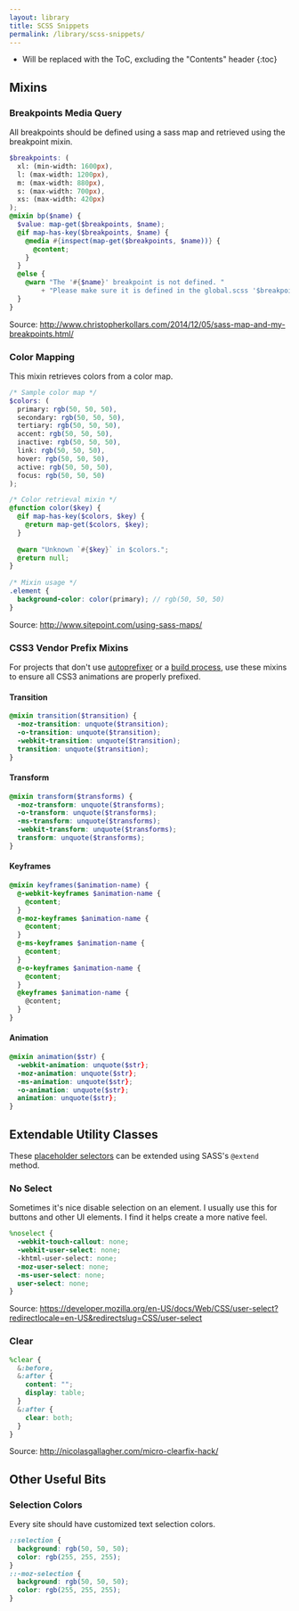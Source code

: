 ```yaml
---
layout: library
title: SCSS Snippets
permalink: /library/scss-snippets/
---
```


* Will be replaced with the ToC, excluding the "Contents" header
{:toc}

## Mixins

### Breakpoints Media Query

All breakpoints should be defined using a sass map and retrieved using the breakpoint mixin.

```scss
$breakpoints: (
  xl: (min-width: 1600px),
  l: (max-width: 1200px),
  m: (max-width: 880px),
  s: (max-width: 700px),
  xs: (max-width: 420px)
);
@mixin bp($name) {
  $value: map-get($breakpoints, $name);
  @if map-has-key($breakpoints, $name) {
    @media #{inspect(map-get($breakpoints, $name))} {
      @content;
    }
  }
  @else {
    @warn "The '#{$name}' breakpoint is not defined. "
        + "Please make sure it is defined in the global.scss '$breakpoint' map.";
  }
}
```

Source: <http://www.christopherkollars.com/2014/12/05/sass-map-and-my-breakpoints.html/>

### Color Mapping

This mixin retrieves colors from a color map.

```scss
/* Sample color map */
$colors: (
  primary: rgb(50, 50, 50),
  secondary: rgb(50, 50, 50),
  tertiary: rgb(50, 50, 50),
  accent: rgb(50, 50, 50),
  inactive: rgb(50, 50, 50),
  link: rgb(50, 50, 50),
  hover: rgb(50, 50, 50),
  active: rgb(50, 50, 50),
  focus: rgb(50, 50, 50)
);

/* Color retrieval mixin */
@function color($key) {
  @if map-has-key($colors, $key) {
    @return map-get($colors, $key);
  }
 
  @warn "Unknown `#{$key}` in $colors.";
  @return null;
}
 
/* Mixin usage */
.element {
  background-color: color(primary); // rgb(50, 50, 50)
}
```

Source: <http://www.sitepoint.com/using-sass-maps/>

### CSS3 Vendor Prefix Mixins
For projects that don't use [autoprefixer](https://github.com/postcss/autoprefixer) or a [build process](http://gulpjs.com/), use these mixins to ensure all CSS3 animations are properly prefixed.

#### Transition

```scss
@mixin transition($transition) {
  -moz-transition: unquote($transition);
  -o-transition: unquote($transition);
  -webkit-transition: unquote($transition);
  transition: unquote($transition);
}
```

#### Transform

```scss
@mixin transform($transforms) {
  -moz-transform: unquote($transforms);
  -o-transform: unquote($transforms);
  -ms-transform: unquote($transforms);
  -webkit-transform: unquote($transforms);
  transform: unquote($transforms);
}
```

#### Keyframes

```scss
@mixin keyframes($animation-name) {
  @-webkit-keyframes $animation-name {
    @content;
  }
  @-moz-keyframes $animation-name {
    @content;
  }  
  @-ms-keyframes $animation-name {
    @content;
  }
  @-o-keyframes $animation-name {
    @content;
  }  
  @keyframes $animation-name {
    @content;
  }
}
```

#### Animation

```scss
@mixin animation($str) {
  -webkit-animation: unquote($str};
  -moz-animation: unquote($str};
  -ms-animation: unquote($str};
  -o-animation: unquote($str};
  animation: unquote($str};     
}
```

## Extendable Utility Classes
These [placeholder selectors](http://thesassway.com/intermediate/understanding-placeholder-selectors) can be extended using SASS's `@extend` method.

### No Select
Sometimes it's nice disable selection on an element. I usually use this for buttons and other UI elements. I find it helps create a more native feel.

```scss
%noselect {
  -webkit-touch-callout: none;
  -webkit-user-select: none;
  -khtml-user-select: none;
  -moz-user-select: none;
  -ms-user-select: none;
  user-select: none;
}
```
Source: <https://developer.mozilla.org/en-US/docs/Web/CSS/user-select?redirectlocale=en-US&redirectslug=CSS/user-select>

### Clear

```scss
%clear {
  &:before,
  &:after {
    content: "";
    display: table;
  }
  &:after {
    clear: both;
  }
}
```
Source: <http://nicolasgallagher.com/micro-clearfix-hack/>

## Other Useful Bits

### Selection Colors
Every site should have customized text selection colors.

```scss
::selection {
  background: rgb(50, 50, 50);
  color: rgb(255, 255, 255);
}
::-moz-selection {
  background: rgb(50, 50, 50);
  color: rgb(255, 255, 255);
}
```